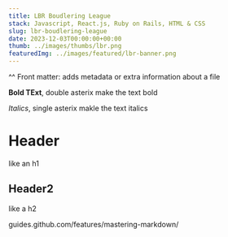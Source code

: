 ```yaml
---
title: LBR Boudlering League
stack: Javascript, React.js, Ruby on Rails, HTML & CSS
slug: lbr-boudlering-league
date: 2023-12-03T00:00:00+00:00
thumb: ../images/thumbs/lbr.png
featuredImg: ../images/featured/lbr-banner.png
---
```


^^ Front matter: adds metadata or extra information about a file 

**Bold TExt**, double asterix make the text bold

*Italics*, single asterix makle the text italics

# Header

like an h1

## Header2

like a h2

guides.github.com/features/mastering-markdown/

